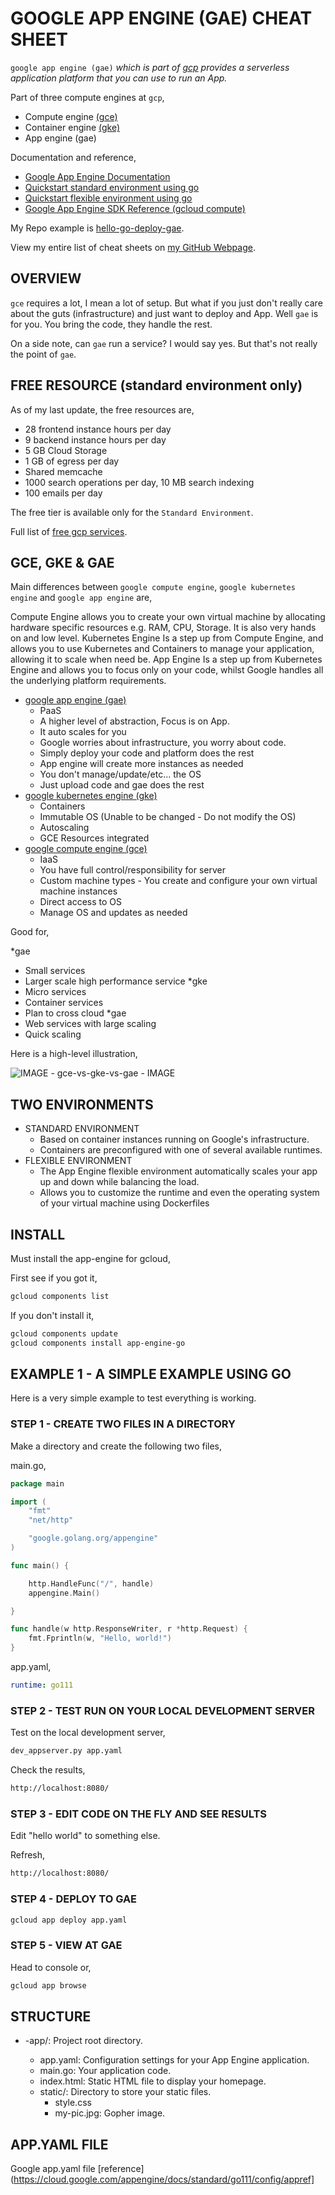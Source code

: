 # GOOGLE APP ENGINE (GAE) CHEAT SHEET

`google app engine (gae)` _which is part of
[gcp](https://github.com/JeffDeCola/my-cheat-sheets/tree/master/software/infrastructure-as-a-service/cloud-services-compute/google-cloud-platform-cheat-sheet)
provides a serverless application platform that you can use to run an App._

Part of three compute engines at `gcp`,

* Compute engine
  [(gce)](https://github.com/JeffDeCola/my-cheat-sheets/tree/master/software/infrastructure-as-a-service/cloud-services-compute/google-cloud-platform-cheat-sheet/google-compute-engine.md)
* Container engine
  [(gke)](https://github.com/JeffDeCola/my-cheat-sheets/tree/master/software/infrastructure-as-a-service/cloud-services-compute/google-cloud-platform-cheat-sheet/google-kubernetes-engine.md)
* App engine (gae)

Documentation and reference,

* [Google App Engine Documentation](https://cloud.google.com/appengine/docs)
* [Quickstart standard environment using go](https://cloud.google.com/appengine/docs/standard/go/)
* [Quickstart flexible environment using go](https://cloud.google.com/appengine/docs/flexible/go/)
* [Google App Engine SDK Reference (gcloud compute)](https://cloud.google.com/sdk/gcloud/reference/app/)

My Repo example is [hello-go-deploy-gae](https://github.com/JeffDeCola/hello-go-deploy-gae).

View my entire list of cheat sheets on
[my GitHub Webpage](https://jeffdecola.github.io/my-cheat-sheets/).

## OVERVIEW

`gce` requires a lot, I mean a lot of setup.
But what if you just don't really care about
the guts (infrastructure) and just want to deploy and App.  Well `gae`
is for you.  You bring the code, they handle the rest.

On a side note, can `gae` run a service?  I would say yes.  But that's
not really the point of `gae`.

## FREE RESOURCE (standard environment only)

As of my last update, the free resources are,

* 28 frontend instance hours per day
* 9 backend instance hours per day
* 5 GB Cloud Storage
* 1 GB of egress per day
* Shared memcache
* 1000 search operations per day, 10 MB search indexing
* 100 emails per day

The free tier is available only for the `Standard Environment`.

Full list of [free gcp services](https://cloud.google.com/free/docs/gcp-free-tier).

## GCE, GKE & GAE

Main differences between `google compute engine`, `google kubernetes engine`
and `google app engine` are,

Compute Engine allows you to create your own virtual machine by allocating hardware specific resources e.g. RAM, CPU, Storage. It is also very hands on and low level. 
Kubernetes Engine Is a step up from Compute Engine, and allows you to use Kubernetes and Containers to manage your application, allowing it to scale when need be.
App Engine Is a step up from Kubernetes Engine and allows you to focus only on your code, whilst Google handles all the underlying platform requirements.


* [google app engine (gae)](https://github.com/JeffDeCola/my-cheat-sheets/tree/master/software/infrastructure-as-a-service/cloud-services-compute/google-cloud-platform-cheat-sheet/google-app-engine.md)
  * PaaS
  * A higher level of abstraction, Focus is on App.
  * It auto scales for you
  * Google worries about infrastructure, you worry about code.
  * Simply deploy your code and platform does the rest
  * App engine will create more instances as needed
  * You don't manage/update/etc... the OS
  * Just upload code and gae does the rest
* [google kubernetes engine (gke)](https://github.com/JeffDeCola/my-cheat-sheets/tree/master/software/infrastructure-as-a-service/cloud-services-compute/google-cloud-platform-cheat-sheet/google-kubernetes-engine.md)
  * Containers
  * Immutable OS (Unable to be changed - Do not modify the OS)
  * Autoscaling
  * GCE Resources integrated
* [google compute engine (gce)](https://github.com/JeffDeCola/my-cheat-sheets/tree/master/software/infrastructure-as-a-service/cloud-services-compute/google-cloud-platform-cheat-sheet/google-compute-engine.md)
  * IaaS
  * You have full control/responsibility for server
  * Custom machine types - You create and configure your own virtual machine instances
  * Direct access to OS
  * Manage OS and updates as needed

Good for,

*gae
  * Small services
  * Larger scale high performance service
*gke
  * Micro services
  * Container services 
  * Plan to cross cloud
*gae
 * Web services with large scaling
 * Quick scaling

Here is a high-level illustration,

![IMAGE -  gce-vs-gke-vs-gae - IMAGE](../../../../docs/pics/gce-vs-gke-vs-gae.jpg)

## TWO ENVIRONMENTS

* STANDARD ENVIRONMENT
  * Based on container instances running on Google's infrastructure.
  * Containers are preconfigured with one of several available runtimes.
* FLEXIBLE ENVIRONMENT
  * The App Engine flexible environment automatically scales your app up and down while balancing the load.
  * Allows you to customize the runtime and even the operating system of your virtual machine using Dockerfiles

## INSTALL

Must install the app-engine for gcloud,

First see if you got it,

```bash
gcloud components list
```

If you don't install it,

```bash
gcloud components update
gcloud components install app-engine-go
```

## EXAMPLE 1 - A SIMPLE EXAMPLE USING GO

Here is a very simple example to test everything is working.

### STEP 1 - CREATE TWO FILES IN A DIRECTORY

Make a directory and create the following two files,

main.go,

```go
package main

import (
	"fmt"
	"net/http"

	"google.golang.org/appengine"
)

func main() {

	http.HandleFunc("/", handle)
	appengine.Main()

}

func handle(w http.ResponseWriter, r *http.Request) {
	fmt.Fprintln(w, "Hello, world!")
}
```

app.yaml,

```yaml
runtime: go111
```

### STEP 2 - TEST RUN ON YOUR LOCAL DEVELOPMENT SERVER

Test on the local development server,

```bash
dev_appserver.py app.yaml
```

Check the results,

```bash
http://localhost:8080/
```

### STEP 3 - EDIT CODE ON THE FLY AND SEE RESULTS

Edit "hello world" to something else.

Refresh,

```bash
http://localhost:8080/
```

### STEP 4 - DEPLOY TO GAE

```bash
gcloud app deploy app.yaml
```

### STEP 5 - VIEW AT GAE

Head to console or,

```bash
gcloud app browse
```

## STRUCTURE

* <NAME>-app/: Project root directory.
  * app.yaml: Configuration settings for your App Engine application.
  * main.go: Your application code.
  * index.html: Static HTML file to display your homepage.
  * static/: Directory to store your static files.
    * style.css
    * my-pic.jpg: Gopher image.

## APP.YAML FILE

Google app.yaml file [reference](https://cloud.google.com/appengine/docs/standard/go111/config/appref]



